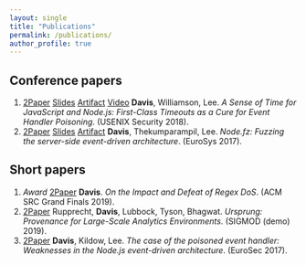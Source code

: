 ```yaml
---
layout: single
title: "Publications"
permalink: /publications/
author_profile: true
---
```


## Conference papers

1. <a href="{{ site.url }}/{{ site.baseurl }}/{{ site.filesurl }}/publications/DavisWilliamsonLee-SenseOfTime-USENIXSecurity18.pdf"><i class="fas fa-file-pdf"></i>2Paper</a>
 <a href="{{ site.url }}/{{ site.baseurl }}/{{ site.filesurl }}/publications/DavisWilliamsonLee-SenseOfTime-USENIXSecurity18-slides.pptx"><i class="fas fa-file-powerpoint-o"></i>Slides</a>
 <a href="https://github.com/VTLeeLab/node-cure"><i class="fas fa-certificate"></i>Artifact</a>
 <a href="https://www.usenix.org/conference/usenixsecurity18/presentation/davis"><i class="fas fa-video-camera"></i>Video</a> **Davis**, Williamson, Lee. *A Sense of Time for JavaScript and Node.js: First-Class Timeouts as a Cure for Event Handler Poisoning*. (USENIX Security 2018).
2. <a href="{{ site.url }}/{{ site.baseurl }}/{{ site.filesurl }}/publications/DavisThekumparampilLee-NodeFz-EuroSys17.pdf"><i class="fas fa-file-pdf"></i>2Paper</a>
 <a href="{{ site.url }}/{{ site.baseurl }}/{{ site.filesurl }}/publications/DavisThekumparampilLee-NodeFz-EuroSys17-slides.pptx"><i class="fas fa-file-powerpoint-o"></i>Slides</a>
 <a href="https://github.com/VTLeeLab/NodeFz"><i class="fas fa-certificate"></i>Artifact</a> **Davis**, Thekumparampil, Lee. *Node.fz: Fuzzing the server-side event-driven architecture*. (EuroSys 2017).

## Short papers

1. <i class="fas fa-trophy">Award</i>
 <a href="{{ site.url }}/{{ site.baseurl }}/{{ site.filesurl }}/publications/Davis-ACMSRCGrandFinals-2019.pdf"><i class="fas fa-file-pdf"></i>2Paper</a> **Davis**. *On the Impact and Defeat of Regex DoS*. (ACM SRC Grand Finals 2019).
2. <a href="{{ site.url }}/{{ site.baseurl }}/{{ site.filesurl }}/publications/RupprechtDavisetal-SIGMOD-Demo-19.pdf"><i class="fas fa-file-pdf"></i>2Paper</a> Rupprecht, **Davis**, Lubbock, Tyson, Bhagwat. *Ursprung: Provenance for Large-Scale Analytics Environments*. (SIGMOD (demo) 2019).
3. <a href="{{ site.url }}/{{ site.baseurl }}/{{ site.filesurl }}/publications/DavisKildowLee-EHP-EUroSec17.pdf"><i class="fas fa-file-pdf"></i>2Paper</a> **Davis**, Kildow, Lee. *The case of the poisoned event handler: Weaknesses in the Node.js event-driven architecture*. (EuroSec 2017).

